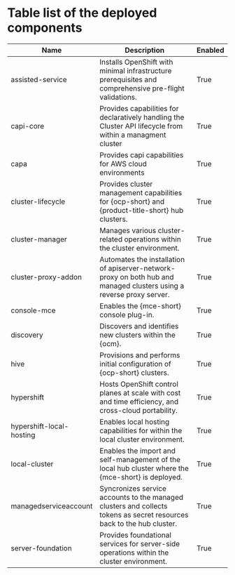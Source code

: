 
# Table list of the deployed components

| Name                      | Description                                                                                                          | Enabled |
|---------------------------|----------------------------------------------------------------------------------------------------------------------|---------|
| assisted-service          | Installs OpenShift with minimal infrastructure prerequisites and comprehensive pre-flight validations.               | True    |
| capi-core | Provides capabilities for declaratively handling the Cluster API lifecycle from within a managment cluster | True |
| capa | Provides capi capabilities for AWS cloud environments | True |
| cluster-lifecycle         | Provides cluster management capabilities for {ocp-short} and {product-title-short} hub clusters.                     | True    |
| cluster-manager           | Manages various cluster-related operations within the cluster environment.                                           | True    |
| cluster-proxy-addon       | Automates the installation of apiserver-network-proxy on both hub and managed clusters using a reverse proxy server. | True    |
| console-mce               | Enables the {mce-short} console plug-in.                                                                             | True    |
| discovery                 | Discovers and identifies new clusters within the {ocm}.                                                              | True    |
| hive                      | Provisions and performs initial configuration of {ocp-short} clusters.                                               | True    |
| hypershift                | Hosts OpenShift control planes at scale with cost and time efficiency, and cross-cloud portability.                  | True    |
| hypershift-local-hosting  | Enables local hosting capabilities for within the local cluster environment.                                         | True    |
| local-cluster             | Enables the import and self-management of the local hub cluster where the {mce-short} is deployed.                   | True    |
| managedserviceaccount     | Syncronizes service accounts to the managed clusters and collects tokens as secret resources back to the hub cluster.| True    |
| server-foundation         | Provides foundational services for server-side operations within the cluster environment.                            | True    |